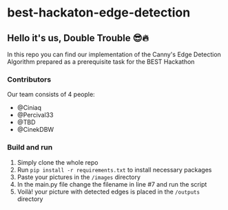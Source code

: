 # best-hackaton-edge-detection

## Hello it's us, Double Trouble 😎🔥

In this repo you can find our implementation of the Canny's Edge Detection Algorithm prepared as a prerequisite task for the BEST Hackathon 

### Contributors
Our team consists of 4 people:
* @Ciniaq
* @Percival33
* @TBD
* @CinekDBW

### Build and run
1. Simply clone the whole repo
2. Run `pip install -r requirements.txt` to install necessary packages
3. Paste your pictures in the `/images` directory
4. In the main.py file change the filename in line #7 and run the script
5. Voilà! your picture with detected edges is placed in the `/outputs` directory


